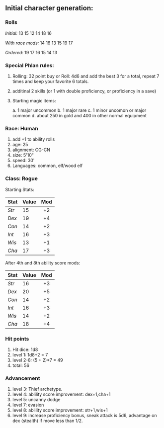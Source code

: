 ## Initial character generation:

### Rolls

*Initial:* 13 15 12 14 18 16

*With race mods:* 14 16 13 15 19 17

*Ordered:* 19 17 16 15 14 13

### Special Phlan rules: 

1. Rolling: 32 point buy or Roll: 4d6 and add the best 3 for a total, repeat 7 times and keep your favorite 6 totals.
2. additinal 2 skills (or 1 with double proficiency, or proficiency in a save)
3. Starting magic items:

   a. 1 major uncommon
   b. 1 major rare
   c. 1 minor uncomon or major common
   d. about 250 in gold and 400 in other normal equipment

### Race: Human

1. add +1 to ability rolls
2. age: 25
3. alignment: CG-CN
4. size: 5'10"
5. speed: 30'
6. Languages: common, elf/wood elf

### Class: Rogue

Starting Stats:

| Stat | Value | Mod  |
|:-----|:------|:------:|
| *Str* | 15 | +2 |
| *Dex* | 19 | +4   |
| *Con* | 14 | +2 |
| *Int* | 16 | +3 |
| *Wis* | 13 | +1 |
| *Cha* | 17 | +3 |

After 4th and 8th ability score mods:

| Stat | Value | Mod  |
|:-----|:------|:------:|
| *Str* | 16 | +3 |
| *Dex* | 20 | +5   |
| *Con* | 14 | +2 |
| *Int* | 16 | +3 |
| *Wis* | 14 | +2 |
| *Cha* | 18 | +4 |

### Hit points

1. Hit dice: 1d8
2. level 1: 1d8+2 = 7
3. level 2-8: (5 + 2)*7 = 49
4. total: 56

### Advancement

1. level 3: Thief archetype.
2. level 4: ablility score improvement: dex+1,cha+1
3. level 5: uncanny dodge
4. level 7: evasion
5. level 8: ablility score improvement: str+1,wis+1
6. level 9: increase proficiency bonus, sneak attack is 5d6, advantage on dex (stealth) if move less than 1/2.

